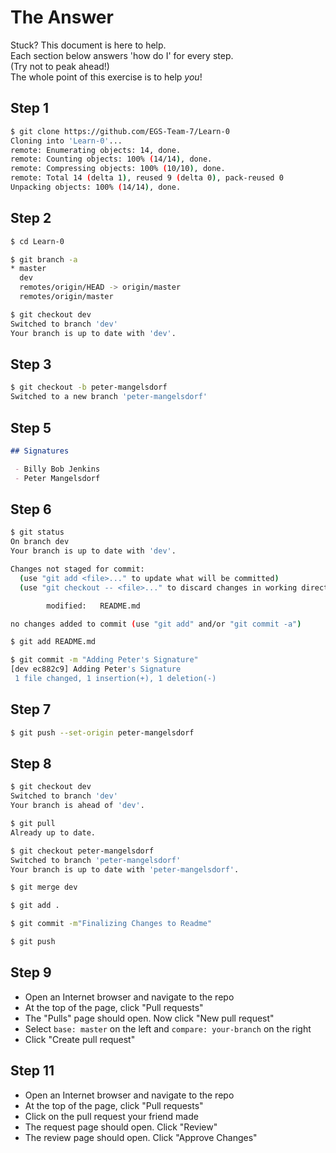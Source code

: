 





# The Answer

Stuck? This document is here to help.  
Each section below answers 'how do I' for every step.  
(Try not to peak ahead!)  
The whole point of this exercise is to help _you_!  




## Step 1

```bash
$ git clone https://github.com/EGS-Team-7/Learn-0
Cloning into 'Learn-0'...
remote: Enumerating objects: 14, done.
remote: Counting objects: 100% (14/14), done.
remote: Compressing objects: 100% (10/10), done.
remote: Total 14 (delta 1), reused 9 (delta 0), pack-reused 0
Unpacking objects: 100% (14/14), done.
```




## Step 2

```bash
$ cd Learn-0

$ git branch -a
* master
  dev
  remotes/origin/HEAD -> origin/master
  remotes/origin/master

$ git checkout dev
Switched to branch 'dev'
Your branch is up to date with 'dev'.
```




## Step 3

```bash
$ git checkout -b peter-mangelsdorf
Switched to a new branch 'peter-mangelsdorf'
```




## Step 5

```markdown
## Signatures

 - Billy Bob Jenkins
 - Peter Mangelsdorf

```




## Step 6

```bash
$ git status
On branch dev
Your branch is up to date with 'dev'.

Changes not staged for commit:
  (use "git add <file>..." to update what will be committed)
  (use "git checkout -- <file>..." to discard changes in working directory)

        modified:   README.md

no changes added to commit (use "git add" and/or "git commit -a")

$ git add README.md

$ git commit -m "Adding Peter's Signature"
[dev ec882c9] Adding Peter's Signature
 1 file changed, 1 insertion(+), 1 deletion(-)
```




## Step 7

```bash
$ git push --set-origin peter-mangelsdorf
```




## Step 8

```bash
$ git checkout dev
Switched to branch 'dev'
Your branch is ahead of 'dev'.

$ git pull
Already up to date.

$ git checkout peter-mangelsdorf
Switched to branch 'peter-mangelsdorf'
Your branch is up to date with 'peter-mangelsdorf'.

$ git merge dev

$ git add .

$ git commit -m"Finalizing Changes to Readme"

$ git push
```




## Step 9

 - Open an Internet browser and navigate to the repo
 - At the top of the page, click "Pull requests"
 - The "Pulls" page should open. Now click "New pull request"
 - Select `base: master` on the left and `compare: your-branch` on the right
 - Click "Create pull request"




## Step 11

 - Open an Internet browser and navigate to the repo
 - At the top of the page, click "Pull requests"
 - Click on the pull request your friend made
 - The request page should open. Click "Review"
 - The review page should open. Click "Approve Changes"





